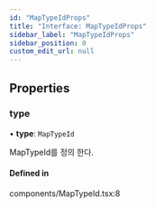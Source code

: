 ```yaml
---
id: "MapTypeIdProps"
title: "Interface: MapTypeIdProps"
sidebar_label: "MapTypeIdProps"
sidebar_position: 0
custom_edit_url: null
---
```


## Properties

### type

• **type**: `MapTypeId`

MapTypeId를 정의 한다.

#### Defined in

components/MapTypeId.tsx:8
